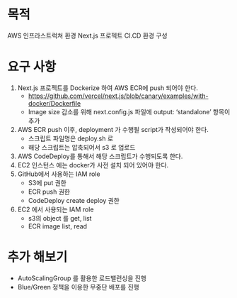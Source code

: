 # 목적 
AWS 인프라스트럭쳐 환경 Next.js 프로젝트 CI.CD 환경 구성

# 요구 사항
1. Next.js 프로젝트를 Dockerize 하여 AWS ECR에 push 되어야 한다.
   - https://github.com/vercel/next.js/blob/canary/examples/with-docker/Dockerfile 
   - Image size 감소를 위해 next.config.js 파일에 output: ‘standalone’ 항목이 추가
2. AWS ECR push 이후, deployment 가 수행될 script가 작성되어야 한다.
   - 스크립트 파일명은 deploy.sh 로 
   - 해당 스크립트는 압축되어서 s3 로 업로드
3. AWS CodeDeploy를 통해서 해당 스크립트가 수행되도록 한다.
4. EC2 인스턴스 에는 docker가 사전 설치 되어 있어야 한다.
5. GitHub에서 사용하는 IAM role
   - S3에 put 권한
   - ECR push 권한
   - CodeDeploy create deploy 권한
6. EC2 에서 사용되는 IAM role
   - s3의 object 를 get, list
   - ECR image list, read

# 추가 해보기
- AutoScalingGroup 를 활용한 로드밸런싱을 진행
- Blue/Green 정책을 이용한 무중단 배포를 진행